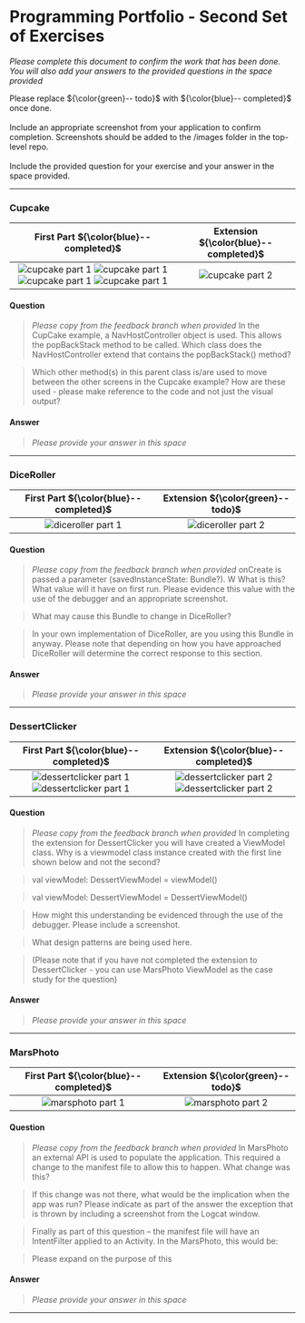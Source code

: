 # Programming Portfolio - Second Set of Exercises


*Please complete this document to confirm the work that has been done. You will also add your answers to the provided 
questions in the space provided*

Please replace ${\color{green}-- todo}$ with ${\color{blue}-- completed}$ once done.\
\
Include an appropriate screenshot from your application to confirm completion. Screenshots should be added to 
the /images folder in the top-level repo.\
\
Include the provided question for your exercise and your answer in the space provided.

---

### Cupcake ###

|                                                                         **First Part ${\color{blue}-- completed}$**                                                                         | **Extension ${\color{blue}-- completed}$**  |
|:-------------------------------------------------------------------------------------------------------------------------------------------------------------------------------------------:|:-------------------------------------------:|
| ![cupcake part 1](./images/normalcupcake1.png) ![cupcake part 1](./images/normalcupcake2.png) ![cupcake part 1](./images/normalcupcake3.png) ![cupcake part 1](./images/normalcupcake4.png) | ![cupcake part 2](./images/placeholder.jpg) |


#### Question ####
> *Please copy from the feedback branch when provided*
>  In the CupCake example, a NavHostController object is used. 
> This allows the popBackStack method to be called. 
> Which class does the NavHostController extend that contains the popBackStack() method?

> Which other method(s) in this parent class is/are used to move between the other screens in the Cupcake example? 
> How are these used - please make reference to the code and not just the visual output?
>  
>  


#### Answer ####
> *Please provide your answer in this space*
> 
> 
> 
> 

---
### DiceRoller ###

|    **First Part ${\color{blue}-- completed}$**    |     **Extension ${\color{green}-- todo}$**     |
|:-------------------------------------------------:|:----------------------------------------------:|
| ![diceroller part 1](./images/dicerollernorm.png) | ![diceroller part 2](./images/placeholder.jpg) |


#### Question ####
> *Please copy from the feedback branch when provided*
>  onCreate is passed a parameter (savedInstanceState: Bundle?). W
> What is this? What value will it have on first run. Please evidence this value with the use of the debugger and an appropriate screenshot.

> What may cause this Bundle to change in DiceRoller?

> In your own implementation of DiceRoller, are you using this Bundle in anyway. 
> Please note that depending on how you have approached DiceRoller will determine the correct response to this section.
>  
>  

#### Answer ####
> *Please provide your answer in this space*
> 
> 
> 
> 

---

### DessertClicker ###

|                                   **First Part ${\color{blue}-- completed}$**                                   |                              **Extension ${\color{blue}-- completed}$**                               |
|:---------------------------------------------------------------------------------------------------------------:|:-----------------------------------------------------------------------------------------------------:|
| ![dessertclicker part 1](./images/DessertPortrait.png) ![dessertclicker part 1](./images/DessertHorizontal.png) | ![dessertclicker part 2](./images/DessertExtV.png) ![dessertclicker part 2](./images/DessertExtH.png) |


#### Question ####
> *Please copy from the feedback branch when provided*
>  In completing the extension for DessertClicker you will have created a ViewModel class. 
> Why is a viewmodel class instance created with the first line shown below and not the second?

> val viewModel: DessertViewModel = viewModel()

> val viewModel: DessertViewModel = DessertViewModel()

> How might this understanding be evidenced through the use of the debugger. Please include a screenshot.

> What design patterns are being used here.

> (Please note that if you have not completed the extension to DessertClicker - you can use MarsPhoto ViewModel as the case study for the question)
>  
>  

#### Answer ####
> *Please provide your answer in this space*
> 
> 
> 
> 

---

### MarsPhoto ###

| **First Part ${\color{blue}-- completed}$**  |    **Extension ${\color{green}-- todo}$**     |
|:--------------------------------------------:|:---------------------------------------------:|
| ![marsphoto part 1](./images/marsPhoto1.png) | ![marsphoto part 2](./images/placeholder.jpg) |


#### Question ####
> *Please copy from the feedback branch when provided*
>  In MarsPhoto an external API is used to populate the application. This required a change to the manifest file to allow this to happen. 
> What change was this?

> If this change was not there, what would be the implication when the app was run? 
> Please indicate as part of the answer the exception that is thrown by including a screenshot from the Logcat window.

> Finally as part of this question – the manifest file will have an IntentFilter applied to an Activity. 
> In the MarsPhoto, this would be:

> <intent-filter>

> <action android:name="android.intent.action.MAIN" />
> <category android:name="android.intent.category.LAUNCHER" />

> </intent-filter >

> Please expand on the purpose of this
>  
>  

#### Answer ####
> *Please provide your answer in this space*
> 
> 
> 
> 

---

